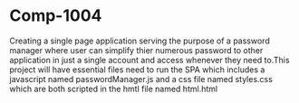 # Comp-1004
Creating a single page application serving the purpose of a password manager where user can simplify thier numerous password to other application in just a single account and access whenever they need to.This project will have essential files need to run the SPA which includes a javascript named passwordManager.js and a css file named styles.css which are both scripted in the hmtl file named html.html

